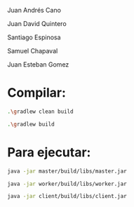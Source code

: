 Juan Andrés Cano

Juan David Quintero

Santiago Espinosa

Samuel Chapaval 

Juan Esteban Gomez


# Compilar: 
```bash
.\gradlew clean build
```

```bash
.\gradlew build
```

# Para ejecutar: 

```bash
java -jar master/build/libs/master.jar
```

```bash
java -jar worker/build/libs/worker.jar
```


```bash
java -jar client/build/libs/client.jar
```

